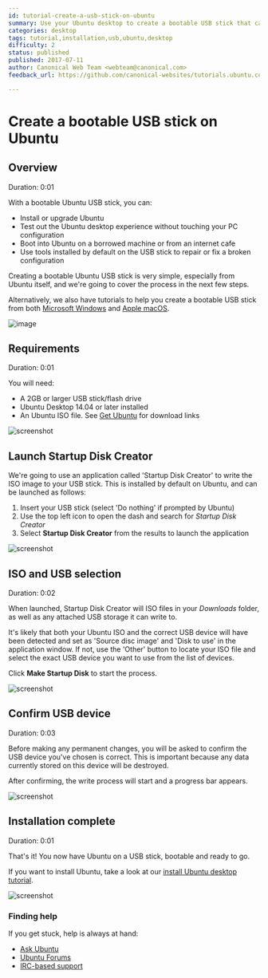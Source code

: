 ```yaml
---
id: tutorial-create-a-usb-stick-on-ubuntu
summary: Use your Ubuntu desktop to create a bootable USB stick that can be used to run and install Ubuntu on any USB-equipped PC.
categories: desktop
tags: tutorial,installation,usb,ubuntu,desktop
difficulty: 2
status: published
published: 2017-07-11
author: Canonical Web Team <webteam@canonical.com>
feedback_url: https://github.com/canonical-websites/tutorials.ubuntu.com/issues

---
```


# Create a bootable USB stick on Ubuntu

## Overview
Duration: 0:01

With a bootable Ubuntu USB stick, you can:

- Install or upgrade Ubuntu
- Test out the Ubuntu desktop experience without touching your PC configuration
- Boot into Ubuntu on a borrowed machine or from an internet cafe
- Use tools installed by default on the USB stick to repair or fix a broken configuration

Creating a bootable Ubuntu USB stick is very simple, especially from Ubuntu itself, and we're going to cover the process in the next few steps.

Alternatively, we also have tutorials to help you create a bootable USB stick from both [Microsoft Windows][usbwindows] and [Apple macOS][usbmacos].

![image](https://assets.ubuntu.com/v1/0e7183ed-laptop-ubuntu.png)

## Requirements
Duration: 0:01

You will need:

- A 2GB or larger USB stick/flash drive
- Ubuntu Desktop 14.04 or later installed
- An Ubuntu ISO file. See [Get Ubuntu][getubuntu] for download links

![screenshot](https://assets.ubuntu.com/v1/bfb2d510-ubuntu-iso-download.png)

## Launch Startup Disk Creator

We're going to use an application called 'Startup Disk Creator' to write the ISO image to your USB stick. This is installed by default on Ubuntu, and can be launched as follows:

1. Insert your USB stick (select 'Do nothing' if prompted by Ubuntu)
1. Use the top left icon to open the dash and search for *Startup Disk Creator*
1. Select **Startup Disk Creator** from the results to launch the application

![screenshot](https://assets.ubuntu.com/v1/e069dea2-ubuntu-startup-launch.png)

## ISO and USB selection
Duration: 0:02

When launched, Startup Disk Creator will ISO files in your *Downloads* folder, as well as any attached USB storage it can write to.

It's likely that both your Ubuntu ISO and the correct USB device will have been detected and set as 'Source disc image' and 'Disk to use' in the application window. If not, use the 'Other' button to locate your ISO file and select the exact USB device you want to use from the list of devices.

Click **Make Startup Disk** to start the process.

![screenshot](https://assets.ubuntu.com/v1/a03353ac-ubuntu-startup-options.png)

## Confirm USB device
Duration: 0:03

Before making any permanent changes, you will be asked to confirm the USB device you've chosen is correct. This is important because any data currently stored on this device will be destroyed.

After confirming, the write process will start and a progress bar appears.

![screenshot](https://assets.ubuntu.com/v1/dac30d7d-usb-1604-writing.png?w=550)

## Installation complete
Duration: 0:01

That's it! You now have Ubuntu on a USB stick, bootable and ready to go.

If you want to install Ubuntu, take a look at our [install Ubuntu desktop tutorial][ubuntudesktop].

![screenshot](https://assets.ubuntu.com/v1/e4bfc861-ubuntu-usb-installation-complete.png)

### Finding help

If you get stuck, help is always at hand:

* [Ask Ubuntu][askubuntu]
* [Ubuntu Forums][ubuntuforums]
* [IRC-based support][ircsupport]

<!-- LINKS -->
[usbwindows]: https://tutorials.ubuntu.com/tutorial/tutorial-create-a-usb-stick-on-windows
[usbmacos]: https://tutorials.ubuntu.com/tutorial/tutorial-create-a-usb-stick-on-macos
[getubuntu]: https://www.ubuntu.com/download
[ubuntudesktop]: https://tutorials.ubuntu.com/tutorial/tutorial-install-ubuntu-desktop
[askubuntu]: https://askubuntu.com/
[ubuntuforums]: https://ubuntuforums.org/
[ircsupport]: https://wiki.ubuntu.com/IRC/ChannelList
